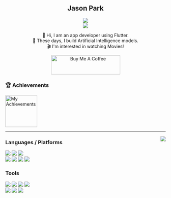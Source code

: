 <div align="center">
  
  ## Jason Park
<a href="https://dutchvandaline.github.io/">
    <img src="https://img.shields.io/badge/Github Blog-171515?style=for-the-badge&logo=github&logoColor=white"/>
</a>
<br>
<a href="https://mail.google.com/mail/?view=cm&fs=1&to=developerha0013@gmail.com">
    <img src="https://img.shields.io/badge/developerha0013@gmail.com-EA4335?style=flat-square&logo=Gmail&logoColor=white"/>
</a>
<br>



👋 Hi, I am an app developer using Flutter.<br>
🚀 These days, I build Artificial Intelligence models.<br>
🎬 I'm interested in watching Movies!

<a href="https://www.buymeacoffee.com/PequodApp" target="_blank">
  <img src="https://cdn.buymeacoffee.com/buttons/v2/default-yellow.png" alt="Buy Me A Coffee" style="height: 60px; width: 217px;" >
</a>

</div>

### 🏆 Achievements

<a href="https://medium.com/@developerha0013/achievement-unlocked-gpu-killer-69fc48fa7ac8" target="_blank">
  <img src="https://github.com/user-attachments/assets/16396fd7-c2ea-402f-ac81-1d4a8aa3c436" alt="My Achievements" width="100" style="max-width:100%; height:auto;"/>
</a>

---

<img align= "right" src="https://github-readme-stats.vercel.app/api?username=DutchVandaline&show_icons=true&theme=dark">

### Languages / Platforms

<img src="https://img.shields.io/badge/Dart-0175C2?style=flat-square&logo=Dart&logoColor=white"/> <img src="https://img.shields.io/badge/Python-3776AB?style=flat-square&logo=Python&logoColor=white"/> <img src="https://img.shields.io/badge/C-A8B9CC?style=flat-square&logo=C&logoColor=white"/> <br>
<img src="https://img.shields.io/badge/Android-3DDC84?style=flat-square&logo=Android&logoColor=white"/> <img src="https://img.shields.io/badge/iOS-000000?style=flat-square&logo=Apple&logoColor=white"/> <img src="https://img.shields.io/badge/Flutter-02569B?style=flat-square&logo=Flutter&logoColor=white"/> <img src="https://img.shields.io/badge/Django-092E20?style=flat-square&logo=Django&logoColor=white"/><br>

### Tools
<img src="https://img.shields.io/badge/macOS-000000?style=flat-square&logo=macOS&logoColor=white"/> <img src="https://img.shields.io/badge/Windows-0078D4?style=flat-square&logo=Windows&logoColor=white"/> <img src="https://img.shields.io/badge/Linux-FCC624?style=flat-square&logo=Linux&logoColor=white"/> <img src="https://img.shields.io/badge/Ubuntu-E95420?style=flat-square&logo=Ubuntu&logoColor=white"/> <br>
<img src="https://img.shields.io/badge/Android_Studio-3DDC84?style=flat-square&logo=androidstudio&logoColor=white"/> <img src="https://img.shields.io/badge/Git-F05032?style=flat-square&logo=Git&logoColor=white"/> <img src="https://img.shields.io/badge/PyTorch-EE4C2C?style=flat-square&logo=PyTorch&logoColor=white"/>

<!---
most used languages
<img src="https://github-readme-stats.vercel.app/api/top-langs/?username=DutchVandaline&layout=compact&theme=gruvbox"> 
DutchVandaline/DutchVandaline is a ✨ special ✨ repository because its `README.md` (this file) appears on your GitHub profile.
You can click the Preview link to take a look at your changes.
--->
